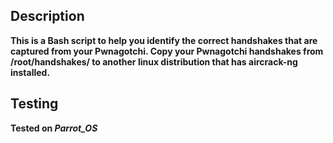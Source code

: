 ## Description

**This is a Bash script to help you identify the correct handshakes that are captured from your Pwnagotchi. Copy your Pwnagotchi handshakes from /root/handshakes/ to another linux distribution that has aircrack-ng installed.**





## Testing

**Tested on _Parrot_OS_**
